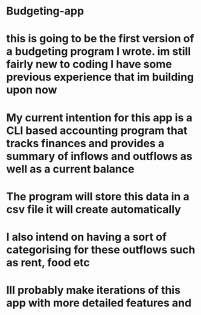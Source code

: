 # Budgeting-app
# this is going to be the first version of a budgeting program I wrote. im still fairly new to coding I have some previous experience that im building upon now
# My current intention for this app is a CLI based accounting program that tracks finances and provides a summary of inflows and outflows as well as a current balance
# The program will store this data in a csv file it will create automatically
# I also intend on having a sort of categorising for these outflows such as rent, food etc
# Ill probably make iterations of this app with more detailed features and 
